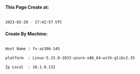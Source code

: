 
   
#### This Page Create at:

```bash

2023-02-20 - 17:42:57 UTC

```

#### Create By Machine:

```bash

Host Name : fv-az306-145

platform  : Linux-5.15.0-1033-azure-x86_64-with-glibc2.35

Ip Local  : 10.1.0.132

```

